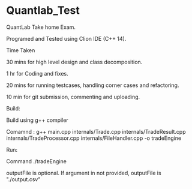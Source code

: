 # Quantlab_Test

QuantLab Take home Exam.

Programed and Tested using Clion IDE (C++ 14).

Time Taken 

30 mins for high level design and class decomposition.

1 hr for Coding and fixes.

20 mins for running testcases, handling corner cases and refactoring.

10 min for git submission, commenting and uploading.


Build:

Build using g++ compiler

Comamnd : g++ main.cpp internals/Trade.cpp internals/TradeResult.cpp internals/TradeProcessor.cpp internals/FileHandler.cpp -o tradeEngine


Run:

Command ./tradeEngine <inputfileName> <outputFileName>

outputFile is optional. If argument in not provided, outputFile is "./output.csv"
